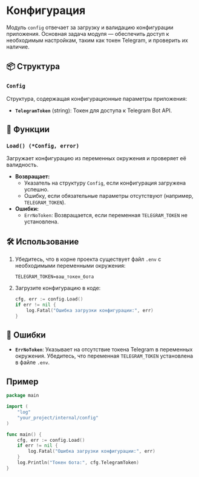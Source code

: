 # Конфигурация

Модуль `config` отвечает за загрузку и валидацию конфигурации приложения. Основная задача модуля — обеспечить доступ к необходимым настройкам, таким как токен Telegram, и проверить их наличие.

## 📦 Структура

### `Config`
Структура, содержащая конфигурационные параметры приложения:
- **`TelegramToken`** (string): Токен для доступа к Telegram Bot API.

## 🔧 Функции

### `Load() (*Config, error)`
Загружает конфигурацию из переменных окружения и проверяет её валидность.
- **Возвращает:**
  - Указатель на структуру `Config`, если конфигурация загружена успешно.
  - Ошибку, если обязательные параметры отсутствуют (например, `TELEGRAM_TOKEN`).
- **Ошибки:**
  - `ErrNoToken`: Возвращается, если переменная `TELEGRAM_TOKEN` не установлена.

## 🛠️ Использование

1. Убедитесь, что в корне проекта существует файл `.env` с необходимыми переменными окружения:
   ```env
   TELEGRAM_TOKEN=ваш_токен_бота
   ```

2. Загрузите конфигурацию в коде:
   ```go
   cfg, err := config.Load()
   if err != nil {
       log.Fatal("Ошибка загрузки конфигурации:", err)
   }
   ```

## 🚨 Ошибки

- **`ErrNoToken`**: Указывает на отсутствие токена Telegram в переменных окружения. Убедитесь, что переменная `TELEGRAM_TOKEN` установлена в файле `.env`.

## Пример

```go
package main

import (
	"log"
	"your_project/internal/config"
)

func main() {
	cfg, err := config.Load()
	if err != nil {
		log.Fatal("Ошибка загрузки конфигурации:", err)
	}
	log.Println("Токен бота:", cfg.TelegramToken)
}
```